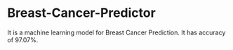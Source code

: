 # Breast-Cancer-Predictor
It is a machine learning model for Breast Cancer Prediction.
It has accuracy of 97.07%.
